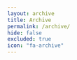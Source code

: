 ```yaml
---
layout: archive
title: Archive
permalink: /archive/
hide: false
excluded: true
icon: "fa-archive"
---
```


